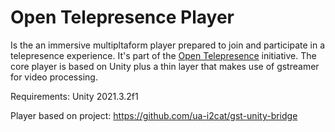 # Open Telepresence Player

Is the an immersive multipltaform player prepared to join and participate in a telepresence experience. It's part of the [Open Telepresence](https://github.com/rkachach/open-telepresence) initiative. The core player is based on Unity plus a thin layer that makes use of gstreamer for video processing. 


Requirements: Unity 2021.3.2f1


Player based on project: https://github.com/ua-i2cat/gst-unity-bridge
